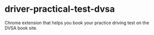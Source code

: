 # driver-practical-test-dvsa
Chrome extension that helps you book your practice driving test on the DVSA book site.

